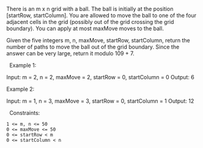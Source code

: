There is an m x n grid with a ball. The ball is initially at the position [startRow, startColumn]. You are allowed to move the ball to one of the four adjacent cells in the grid (possibly out of the grid crossing the grid boundary). You can apply at most maxMove moves to the ball.

Given the five integers m, n, maxMove, startRow, startColumn, return the number of paths to move the ball out of the grid boundary. Since the answer can be very large, return it modulo 109 + 7.

 
Example 1:

Input: m = 2, n = 2, maxMove = 2, startRow = 0, startColumn = 0
Output: 6


Example 2:

Input: m = 1, n = 3, maxMove = 3, startRow = 0, startColumn = 1
Output: 12


 
Constraints:


	1 <= m, n <= 50
	0 <= maxMove <= 50
	0 <= startRow < m
	0 <= startColumn < n

